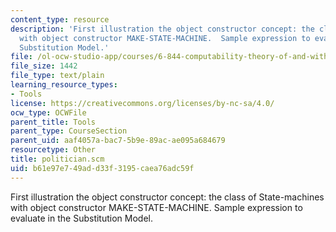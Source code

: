 ```yaml
---
content_type: resource
description: 'First illustration the object constructor concept: the class of State-machines
  with object constructor MAKE-STATE-MACHINE.  Sample expression to evaluate in the
  Substitution Model.'
file: /ol-ocw-studio-app/courses/6-844-computability-theory-of-and-with-scheme-spring-2003/b61e97e749add33f3195caea76adc59f_politician.scm
file_size: 1442
file_type: text/plain
learning_resource_types:
- Tools
license: https://creativecommons.org/licenses/by-nc-sa/4.0/
ocw_type: OCWFile
parent_title: Tools
parent_type: CourseSection
parent_uid: aaf4057a-bac7-5b9e-89ac-ae095a684679
resourcetype: Other
title: politician.scm
uid: b61e97e7-49ad-d33f-3195-caea76adc59f
---
```

First illustration the object constructor concept: the class of State-machines with object constructor MAKE-STATE-MACHINE.  Sample expression to evaluate in the Substitution Model.